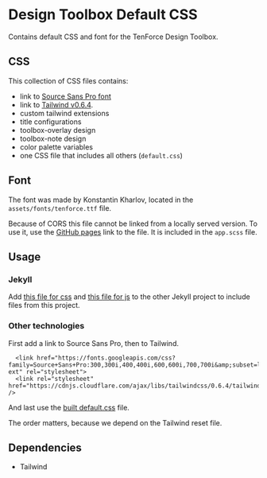 # Design Toolbox Default CSS

Contains default CSS and font for the TenForce Design Toolbox.

## CSS
This collection of CSS files contains:
- link to [Source Sans Pro font](https://fonts.google.com/specimen/Source+Sans+Pro)
- link to [Tailwind v0.6.4](https://tailwindcss.com).
- custom tailwind extensions
- title configurations
- toolbox-overlay design
- toolbox-note design
- color palette variables
- one CSS file that includes all others (`default.css`)

## Font
The font was made by Konstantin Kharlov, located in the `assets/fonts/tenforce.ttf` file.

Because of CORS this file cannot be linked from a locally served version. To use it, use the [GitHub pages](https://tenforce.github.io/design-toolbox-default-css/assets/fonts/tenforce.ttf) link to the file. It is included in the `app.scss` file.

## Usage
### Jekyll
  Add [this file for css](https://github.com/tenforce/design-toolbox-default-css/blob/master/import/default-css.html) and  [this file for js](https://github.com/tenforce/design-toolbox-default-css/blob/master/import/default-js.html)  to the other Jekyll project to include files from this project.

### Other technologies

First add a link to Source Sans Pro, then to Tailwind.

```
  <link href="https://fonts.googleapis.com/css?family=Source+Sans+Pro:300,300i,400,400i,600,600i,700,700i&amp;subset=latin-ext" rel="stylesheet">
  <link rel="stylesheet" href="https://cdnjs.cloudflare.com/ajax/libs/tailwindcss/0.6.4/tailwind.min.css" />
```

And last use the [built default.css](https://tenforce.github.io/design-toolbox-default-css/sass/default.css) file.

The order matters, because we depend on the Tailwind reset file.

## Dependencies
- Tailwind
